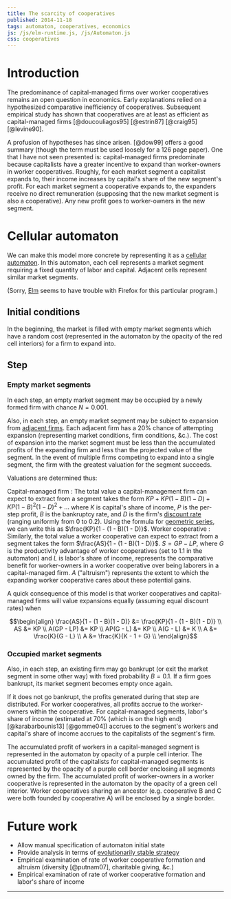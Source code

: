 ```yaml
---
title: The scarcity of cooperatives
published: 2014-11-18
tags: automaton, cooperatives, economics
js: /js/elm-runtime.js, /js/Automaton.js
css: cooperatives
---
```


# Introduction

The predominance of capital-managed firms over worker cooperatives remains an
open question in economics. Early explanations relied on a hypothesized
comparative inefficiency of cooperatives. Subsequent empirical study has
shown that cooperatives are at least as efficient as capital-managed
firms [@doucouliagos95] [@estrin87] [@craig95] [@levine90].

A profusion of hypotheses has since arisen. [@dow99] offers a good summary
(though the term must be used loosely for a 126 page paper). One that I have not
seen presented is: capital-managed firms predominate because capitalists have
a greater incentive to expand than worker-owners in worker cooperatives.
Roughly, for each market segment a capitalist expands to, their income
increases by capital's share of the new segment's profit. For each market
segment a cooperative expands to, the expanders receive no direct
remuneration (supposing that the new market segment is also a cooperative). Any
new profit goes to worker-owners in the new segment.

<!--more-->

# Cellular automaton

We can make this model more concrete by representing it as a
[cellular automaton](https://en.wikipedia.org/wiki/Cellular_automaton). In this
automaton, each cell represents a market segment requiring a fixed quantity of
labor and capital. Adjacent cells represent similar market segments.

(Sorry, [Elm](http://elm-lang.org/) seems to have trouble with Firefox for this
particular program.)

<div id="automaton" />

## Initial conditions

In the beginning, the market is filled with empty market segments which have a
random cost (represented in the automaton by the opacity of the <span
class="empty">red cell interiors</span>) for a firm to expand into.

## Step

### Empty market segments

In each step, an empty market segment may be occupied by a newly formed firm
with chance $N = 0.001$.

Also, in each step, an empty market segment may be subject to expansion from
[adjacent firms](https://en.wikipedia.org/wiki/Von_Neumann_neighborhood).
Each adjacent firm has a 20% chance of attempting expansion (representing market
conditions, firm conditions, &c.). The cost of expansion into the market segment
must be less than the accumulated profits of the expanding firm and less than
the projected value of the segment. In the event of multiple firms competing
to expand into a single segment, the firm with the greatest valuation for the
segment succeeds.

Valuations are determined thus:

Capital-managed firm
  :  The total value a capital-management firm can expect to extract from a
     segment takes the form
     $KP + KP(1 - B)(1 - D) + KP(1 - B)^2(1 - D)^2 + \ldots$ where $K$ is
     capital's share of income, $P$ is the per-step profit, $B$ is the
     bankruptcy rate, and $D$ is the firm's
     [discount rate](https://en.wikipedia.org/wiki/Present_value) (ranging
     uniformly from $0$ to $0.2$). Using the
     formula for
     [geometric series](https://en.wikipedia.org/wiki/Geometric_series#Formula),
     we can write this as $\frac{KP}{1 - (1 - B)(1 - D)}$.
Worker cooperative
  :  Similarly, the total value a worker cooperative can expect to extract from
     a segment takes the form  $\frac{AS}{1 - (1 - B)(1 - D)}$. $S = GP -
     LP$, where $G$ is the productivity advantage of worker cooperatives (set
     to 1.1 in the automaton) and $L$ is labor's share of income, represents the
     comparative benefit for worker-owners in a worker cooperative over being
     laborers in a capital-managed firm. $A$ ("altruism") represents the extent
     to which the expanding worker cooperative cares about these potential
     gains.

A quick consequence of this model is that worker cooperatives and
capital-managed firms will value expansions equally (assuming equal discount
rates) when

$$\begin{align}
\frac{AS}{1 - (1 - B)(1 - D)} &= \frac{KP}{1 - (1 - B)(1 - D)} \\
AS &= KP \\
A(GP - LP) &= KP \\
AP(G - L) &= KP \\
A(G - L) &= K \\
A &= \frac{K}{G - L} \\
A &= \frac{K}{K - 1 + G} \\
\end{align}$$

### Occupied market segments

Also, in each step, an existing firm may go bankrupt (or exit the market
segment in some other way) with fixed probability $B = 0.1$. If a firm goes
bankrupt, its market segment becomes empty once again.

If it does not go bankrupt, the profits generated during that step are
distributed. For worker cooperatives, all profits accrue to the worker-owners
within the cooperative. For capital-managed segments, labor's share of income
(estimated at 70% (which is on the high end) [@karabarbounis13] [@gomme04])
accrues to the segment's workers and capital's share of income accrues to the
capitalists of the segment's firm.

The accumulated profit of workers in a capital-managed segment is represented in
the automaton by opacity of a <span class="capital">purple cell interior</span>.
The accumulated profit of the capitalists for capital-managed segments is
represented by the opacity of a <span class="capital">purple cell border</span>
enclosing all segments owned by the firm. The accumulated profit of
worker-owners in a worker cooperative is represented in the automaton by the
opacity of a <span class="labor">green cell interior</span>. Worker cooperatives
sharing an ancestor (e.g. cooperative B and C were both founded by cooperative
A) will be enclosed by a single border.

# Future work

- Allow manual specification of automaton initial state
- Provide analysis in terms of
[evolutionarily stable strategy](https://en.wikipedia.org/wiki/Evolutionarily_stable_strategy)
- Empirical examination of rate of worker cooperative formation and altruism
  (diversity [@putnam07], charitable giving, &c.)
- Empirical examination of rate of worker cooperative formation and labor's
  share of income

<hr class="references">

<script type="text/javascript">
document.addEventListener("DOMContentLoaded", function() {
    Elm.embed(Elm.Automaton, $('#automaton').get(0));
});
</script>
